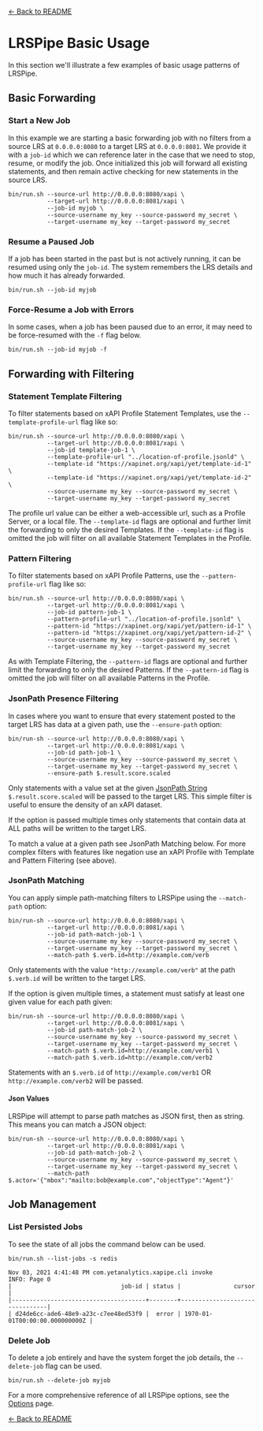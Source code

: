 [<- Back to README](../README.md)
# LRSPipe Basic Usage

In this section we'll illustrate a few examples of basic usage patterns of LRSPipe.

## Basic Forwarding

### Start a New Job

In this example we are starting a basic forwarding job with no filters from a source LRS at `0.0.0.0:8080` to a target LRS at `0.0.0.0:8081`. We provide it with a `job-id` which we can reference later in the case that we need to stop, resume, or modify the job. Once initialized this job will forward all existing statements, and then remain active checking for new statements in the source LRS.

``` shell
bin/run.sh --source-url http://0.0.0.0:8080/xapi \
           --target-url http://0.0.0.0:8081/xapi \
           --job-id myjob \
           --source-username my_key --source-password my_secret \
           --target-username my_key --target-password my_secret
```

### Resume a Paused Job

If a job has been started in the past but is not actively running, it can be resumed using only the `job-id`. The system remembers the LRS details and how much it has already forwarded.

``` shell
bin/run.sh --job-id myjob
```

### Force-Resume a Job with Errors

In some cases, when a job has been paused due to an error, it may need to be force-resumed with the `-f` flag below.

``` shell
bin/run.sh --job-id myjob -f
```

## Forwarding with Filtering

### Statement Template Filtering

To filter statements based on xAPI Profile Statement Templates, use the `--template-profile-url` flag like so:

``` shell
bin/run.sh --source-url http://0.0.0.0:8080/xapi \
           --target-url http://0.0.0.0:8081/xapi \
           --job-id template-job-1 \
           --template-profile-url "../location-of-profile.jsonld" \
           --template-id "https://xapinet.org/xapi/yet/template-id-1" \
           --template-id "https://xapinet.org/xapi/yet/template-id-2" \
           --source-username my_key --source-password my_secret \
           --target-username my_key --target-password my_secret

```

The profile url value can be either a web-accessible url, such as a Profile Server, or a local file. The `--template-id` flags are optional and further limit the forwarding to only the desired Templates. If the `--template-id` flag is omitted the job will filter on all available Statement Templates in the Profile.

### Pattern Filtering

To filter statements based on xAPI Profile Patterns, use the `--pattern-profile-url` flag like so:

``` shell
bin/run.sh --source-url http://0.0.0.0:8080/xapi \
           --target-url http://0.0.0.0:8081/xapi \
           --job-id pattern-job-1 \
           --pattern-profile-url "../location-of-profile.jsonld" \
           --pattern-id "https://xapinet.org/xapi/yet/pattern-id-1" \
           --pattern-id "https://xapinet.org/xapi/yet/pattern-id-2" \
           --source-username my_key --source-password my_secret \
           --target-username my_key --target-password my_secret

```

As with Template Filtering, the `--pattern-id` flags are optional and further limit the forwarding to only the desired Patterns. If the `--pattern-id` flag is omitted the job will filter on all available Patterns in the Profile.

### JsonPath Presence Filtering

In cases where you want to ensure that every statement posted to the target LRS has data at a given path, use the `--ensure-path` option:

``` shell
bin/run-sh --source-url http://0.0.0.0:8080/xapi \
           --target-url http://0.0.0.0:8081/xapi \
           --job-id path-job-1 \
           --source-username my_key --source-password my_secret \
           --target-username my_key --target-password my_secret \
           --ensure-path $.result.score.scaled

```

Only statements with a value set at the given [JsonPath String](https://goessner.net/articles/JsonPath/) `$.result.score.scaled` will be passed to the target LRS. This simple filter is useful to ensure the density of an xAPI dataset.

If the option is passed multiple times only statements that contain data at ALL paths will be written to the target LRS.

To match a value at a given path see JsonPath Matching below. For more complex filters with features like negation use an xAPI Profile with Template and Pattern Filtering (see above).

### JsonPath Matching

You can apply simple path-matching filters to LRSPipe using the `--match-path` option:

``` shell
bin/run-sh --source-url http://0.0.0.0:8080/xapi \
           --target-url http://0.0.0.0:8081/xapi \
           --job-id path-match-job-1 \
           --source-username my_key --source-password my_secret \
           --target-username my_key --target-password my_secret \
           --match-path $.verb.id=http://example.com/verb

```

Only statements with the value `"http://example.com/verb"` at the path `$.verb.id` will be written to the target LRS.

If the option is given multiple times, a statement must satisfy at least one given value for each path given:

``` shell
bin/run-sh --source-url http://0.0.0.0:8080/xapi \
           --target-url http://0.0.0.0:8081/xapi \
           --job-id path-match-job-2 \
           --source-username my_key --source-password my_secret \
           --target-username my_key --target-password my_secret \
           --match-path $.verb.id=http://example.com/verb1 \
           --match-path $.verb.id=http://example.com/verb2

```

Statements with an `$.verb.id` of `http://example.com/verb1` OR `http://example.com/verb2` will be passed.

#### Json Values

LRSPipe will attempt to parse path matches as JSON first, then as string. This means you can match a JSON object:

``` shell
bin/run-sh --source-url http://0.0.0.0:8080/xapi \
           --target-url http://0.0.0.0:8081/xapi \
           --job-id path-match-job-2 \
           --source-username my_key --source-password my_secret \
           --target-username my_key --target-password my_secret \
           --match-path $.actor='{"mbox":"mailto:bob@example.com","objectType":"Agent"}'

```

## Job Management

### List Persisted Jobs

To see the state of all jobs the command below can be used.

``` shell
bin/run.sh --list-jobs -s redis

Nov 03, 2021 4:41:48 PM com.yetanalytics.xapipe.cli invoke
INFO: Page 0
|                               job-id | status |               cursor           |
|--------------------------------------+--------+--------------------------------|
| d24de6cc-ade6-48e9-a23c-c7ee48ed53f9 |  error | 1970-01-01T00:00:00.000000000Z |
```

### Delete Job

To delete a job entirely and have the system forget the job details, the `--delete-job` flag can be used.

``` shell
bin/run.sh --delete-job myjob
```

For a more comprehensive reference of all LRSPipe options, see the [Options](options.md) page.

[<- Back to README](../README.md)
